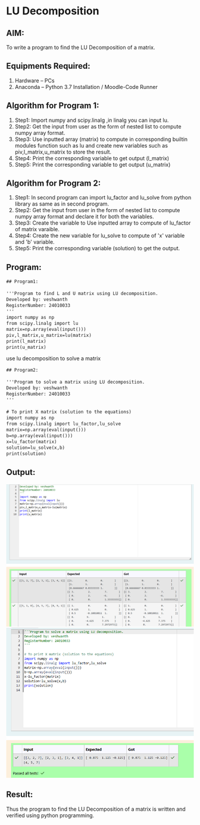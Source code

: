 # LU Decomposition 

## AIM:
To write a program to find the LU Decomposition of a matrix.

## Equipments Required:
1. Hardware – PCs
2. Anaconda – Python 3.7 Installation / Moodle-Code Runner

## Algorithm for Program 1:
1. Step1: Import numpy and scipy.linalg ,in linalg you can input lu. 
2. Step2: Get the input from user as the form of nested list to compute numpy array format. 
3. Step3: Use  inputted array (matrix) to compute in corresponding builtin modules function such as lu and create new variables such as piv,l_matrix,u_matrix to store the result.
4. Step4: Print the corresponding variable to get output (l_matrix)
5. Step5: Print the corresponding variable to get output (u_matrix)

## Algorithm for Program 2:
1. Step1: In second program can import lu_factor and lu_solve from python library as same as in second program.
2. Step2: Get the input from user in the form of nested list to compute numpy array format and declare it for both the variables. 
3. Step3: Create the variable to Use inputted array to compute of lu_factor of matrix varaible.
4. Step4: Create the new variable for lu_solve to compute of 'x' variable and 'b' variable.
5. Step5: Print the corresponding variable (solution) to get the output.
## Program:

```
## Program1:

'''Program to find L and U matrix using LU decomposition.
Developed by: veshwanth
RegisterNumber: 24010033
'''
import numpy as np
from scipy.linalg import lu
matrix=np.array(eval(input()))
piv,l_matrix,u_matrix=lu(matrix)
print(l_matrix)
print(u_matrix)

```

use lu decomposition to solve a matrix


```
## Program2:

'''Program to solve a matrix using LU decomposition.
Developed by: veshwanth
RegisterNumber: 24010033
'''

# To print X matrix (solution to the equations)
import numpy as np
from scipy.linalg import lu_factor,lu_solve
matrix=np.array(eval(input()))
b=np.array(eval(input()))
x=lu_factor(matrix)
solution=lu_solve(x,b)
print(solution)

```

## Output:
![lu decomposition](output.png)
![lu decomposition to solve a matrix](output2.png)

## Result:
Thus the program to find the LU Decomposition of a matrix is written and verified using python programming.

